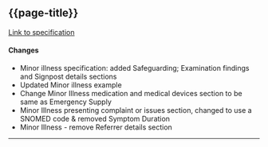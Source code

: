 ## {{page-title}}

[Link to specification](https://developer.nhs.uk/apis/digitalmedicines-1.2.7-private-beta/)

#### Changes

- Minor illness specification: added Safeguarding; Examination findings and Signpost details sections
- Updated Minor illness example
- Change Minor Illness medication and medical devices section to be same as Emergency Supply
- Minor Illness presenting complaint or issues section, changed to use a SNOMED code & removed Symptom Duration
- Minor Illness - remove Referrer details section

---